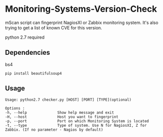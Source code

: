 # Monitoring-Systems-Version-Check
mScan script can fingerprint NagiosXI or Zabbix monitoring system. It's also trying to get a list of known CVE for this version.

python 2.7 required
## Dependencies
bs4
```
pip install beautifulsoup4
```
## Usage
```
Usage: python2.7 checker.py [HOST] [PORT] [TYPE](optional)

Options :
-h, --help              Show help message and exit
-H, --host              Host you want to fingerprint
-p, --port              Port on which Monitoring System is located
-t, --type              Type of system. Use N for NagiosXI, Z for Zabbix. (If no parameter - Nagios by default)
```

